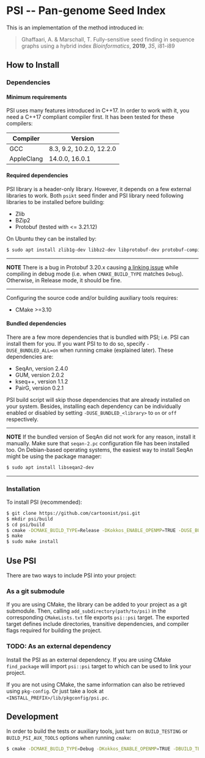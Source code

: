 PSI -- Pan-genome Seed Index
============================

This is an implementation of the method introduced in:

> Ghaffaari, A. & Marschall, T.
> Fully-sensitive seed finding in sequence graphs using a hybrid index 
> _Bioinformatics_, **2019**, _35_, i81-i89

How to Install
--------------

### Dependencies

#### Minimum requirements

PSI uses many features introduced in C++17. In order to work with it, you need a
C++17 compliant compiler first. It has been tested for these compilers:

| Compiler   | Version                  |
| ---------- | ------------------------ |
| GCC        | 8.3, 9.2, 10.2.0, 12.2.0 |
| AppleClang | 14.0.0, 16.0.1           |

#### Required dependencies

PSI library is a header-only library. However, it depends on a few external
libraries to work. Both `psikt` seed finder and PSI library need following
libraries to be installed before building:

- Zlib
- BZip2
- Protobuf (tested with <= 3.21.12)

On Ubuntu they can be installed by:

``` bash
$ sudo apt install zlib1g-dev libbz2-dev libprotobuf-dev protobuf-compiler
```

---

**NOTE**
There is a bug in Protobuf 3.20.x causing
[a linking issue](https://github.com/protocolbuffers/protobuf/issues/9947) while
compiling in debug mode (i.e. when `CMAKE_BUILD_TYPE` matches `Debug`).
Otherwise, in Release mode, it should be fine.

---

Configuring the source code and/or building auxiliary tools requires:

- CMake >=3.10

#### Bundled dependencies

There are a few more dependencies that is bundled with PSI; i.e. PSI can install them
for you. If you want PSI to to do so, specify `-DUSE_BUNDLED_ALL=on` when running cmake
(explained later). These dependencies are:

- SeqAn, version 2.4.0
- GUM, version 2.0.2
- kseq++, version 1.1.2
- PairG, version 0.2.1

PSI build script will skip those dependencies that are already installed on your system.
Besides, installing each dependency can be individually enabled or disabled by setting
`-DUSE_BUNDLED_<library>` to `on` or `off` respectively.

---

**NOTE**
If the bundled version of SeqAn did not work for any reason, install it manually. Make
sure that `seqan-2.pc` configuration file has been installed too. On Debian-based
operating systems, the easiest way to install SeqAn might be using the package manager:

```bash
$ sudo apt install libseqan2-dev
```

---

### Installation

To install PSI (recommended):

```bash
$ git clone https://github.com/cartoonist/psi.git
$ mkdir psi/build
$ cd psi/build
$ cmake -DCMAKE_BUILD_TYPE=Release -DKokkos_ENABLE_OPENMP=TRUE -DUSE_BUNDLED_ALL=on ..
$ make
$ sudo make install
```

Use PSI
-------

There are two ways to include PSI into your project:

### As a git submodule

If you are using CMake, the library can be added to your project as a git
submodule. Then, calling `add_subdirectory(path/to/psi)` in the corresponding
`CMakeLists.txt` file exports `psi::psi` target. The exported target defines
include directories, transitive dependencies, and compiler flags required for
building the project.

### TODO: As an external dependency

Install the PSI as an external dependency. If you are using CMake `find_package`
will import `psi::psi` target to which can be used to link your project.

If you are not using CMake, the same information can also be retrieved using
`pkg-config`. Or just take a look at `<INSTALL_PREFIX>/lib/pkgconfig/psi.pc`.

Development
-----------

In order to build the tests or auxiliary tools, just turn on `BUILD_TESTING` or
`BUILD_PSI_AUX_TOOLS` options when running `cmake`:

```bash
$ cmake -DCMAKE_BUILD_TYPE=Debug -DKokkos_ENABLE_OPENMP=TRUE -DBUILD_TESTING=on -DBUILD_PSI_AUX_TOOLS=on ..
```
